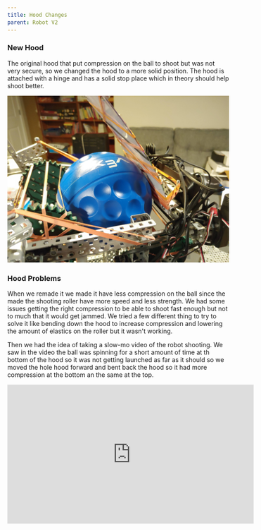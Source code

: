 ```yaml
---
title: Hood Changes
parent: Robot V2
---
```


### New Hood

The original hood that put compression on the ball to shoot but was not very
secure, so we changed the hood to a more solid position. The hood is attached
with a hinge and has a solid stop place which in theory should help shoot
better.

![](images/20210407_180014.jpg)

### Hood Problems

When we remade it we made it have less compression on the ball since the made
the shooting roller have more speed and less strength. We had some issues
getting the right compression to be able to shoot fast enough but not to much
that it would get jammed. We tried a few different thing to try to solve it like
bending down the hood to increase compression and lowering the amount of
elastics on the roller but it wasn't working.

Then we had the idea of taking a slow-mo video of the robot shooting. We saw in
the video the ball was spinning for a short amount of time at th bottom of the
hood so it was not getting launched as far as it should so we moved the hole
hood forward and bent back the hood so it had more compression at the bottom an
the same at the top.

<iframe width="560" height="315" src="https://www.youtube-nocookie.com/embed/HAN5MYldAOk" title="YouTube video player" frameborder="0" allow="accelerometer; autoplay; clipboard-write; encrypted-media; gyroscope; picture-in-picture" allowfullscreen></iframe>
